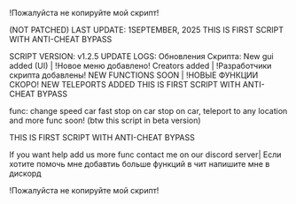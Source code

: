 !Пожалуйста не копируйте мой скрипт!

(NOT PATCHED)
LAST UPDATE: 1SEPTEMBER, 2025
THIS IS FIRST SCRIPT WITH ANTI-CHEAT BYPASS

SCRIPT VERSION: v1.2.5
UPDATE LOGS: Обновления Скрипта:
New gui added (UI) | !Новое меню добавлено!
Creators added | !Разработчики скрипта добавлены!
NEW FUNCTIONS SOON | !НОВЫЕ ФУНКЦИИ СКОРО!
NEW TELEPORTS ADDED
THIS IS FIRST SCRIPT WITH ANTI-CHEAT BYPASS

func: change speed car fast stop on car stop on car, teleport to any location and more func soon! (btw this script in beta version)

THIS IS FIRST SCRIPT WITH ANTI-CHEAT BYPASS

If you want help add us more func contact me on our discord server| Если хотите помочь мне добавтиь больше функций в чит напишите мне в дискорд

!Пожалуйста не копируйте мой скрипт!
